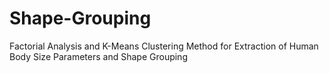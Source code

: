 # Shape-Grouping
Factorial Analysis and K-Means Clustering Method for Extraction of Human Body Size Parameters and Shape Grouping
